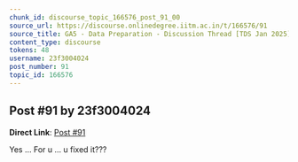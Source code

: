 ```yaml
---
chunk_id: discourse_topic_166576_post_91_00
source_url: https://discourse.onlinedegree.iitm.ac.in/t/166576/91
source_title: GA5 - Data Preparation - Discussion Thread [TDS Jan 2025]
content_type: discourse
tokens: 48
username: 23f3004024
post_number: 91
topic_id: 166576
---
```


## Post #91 by 23f3004024

**Direct Link**: [Post #91](https://discourse.onlinedegree.iitm.ac.in/t/166576/91)

Yes … For u … u fixed it???
